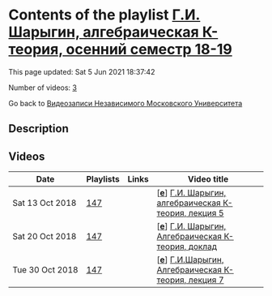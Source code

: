 # Contents of the playlist [Г.И. Шарыгин, алгебраическая К-теория, осенний семестр 18-19](https://www.youtube.com/playlist?list=PLp9ABVh6_x4H2yWhpx9mYvkL57rsIVu_J)

This page updated: Sat 5 Jun 2021 18:37:42

Number of videos: [3](#videos)

Go back to [Видеозаписи Независимого Московского Университета](../README.md)

## Description



## Videos

|Date|Playlists|Links|Video title|
|---|---|---|---|
| Sat&nbsp;13&nbsp;Oct&nbsp;2018 | [147](../playlists/147 "Г.И. Шарыгин, алгебраическая К-теория, осенний семестр 18-19") |  | [[**e**](https://studio.youtube.com/video/IX5UlEFcinE/edit "Edit")] [Г.И. Шарыгин, алгебраическая К-теория, лекция 5](https://www.youtube.com/watch?v=IX5UlEFcinE&list=PLp9ABVh6_x4H2yWhpx9mYvkL57rsIVu_J "12.10.2018") |
| Sat&nbsp;20&nbsp;Oct&nbsp;2018 | [147](../playlists/147 "Г.И. Шарыгин, алгебраическая К-теория, осенний семестр 18-19") |  | [[**e**](https://studio.youtube.com/video/_Mu0sC-GHIU/edit "Edit")] [Г.И. Шарыгин, Алгебраическая К-теория, доклад](https://www.youtube.com/watch?v=_Mu0sC-GHIU&list=PLp9ABVh6_x4H2yWhpx9mYvkL57rsIVu_J "19.10.2018 доклад Анны Абашевой") |
| Tue&nbsp;30&nbsp;Oct&nbsp;2018 | [147](../playlists/147 "Г.И. Шарыгин, алгебраическая К-теория, осенний семестр 18-19") |  | [[**e**](https://studio.youtube.com/video/XH4bgikuSh0/edit "Edit")] [Г.И.Шарыгин, Алгебраическая К-теория, лекция 7](https://www.youtube.com/watch?v=XH4bgikuSh0&list=PLp9ABVh6_x4H2yWhpx9mYvkL57rsIVu_J "26.10.2018") |
